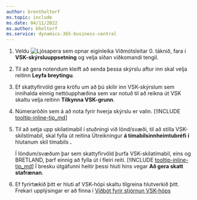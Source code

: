 ```yaml
---
author: brentholtorf
ms.topic: include
ms.date: 04/11/2022
ms.author: bholtorf
ms.service: dynamics-365-business-central
---
```

1. Veldu ![Ljósapera sem opnar eiginleika Viðmótsleitar 0.](../media/ui-search/search_small.png "Segðu mér hvað þú vilt gera") táknið, fara í **VSK-skýrsluuppsetning** og velja síðan viðkomandi tengil.  
2. Til að gera notendum kleift að senda þessa skýrslu aftur inn skal velja reitinn **Leyfa breytingu**.  
3. Ef skattyfirvöld gera kröfu um að þú skilir inn VSK-skýrslum sem innihalda einnig nettóupphæðina sem var notuð til að reikna út VSK skaltu velja reitinn **Tilkynna VSK-grunn**.  
4. Númeraröðin sem á að nota fyrir hverja skýrslu er valin. [!INCLUDE [tooltip-inline-tip_md](tooltip-inline-tip_md.md)]  
5. Til að setja upp skilatímabil í stuðningi við lönd/svæði, til að stilla VSK-skilstímabil, skal fylla út reitina Útreikningur  **á tímabilsinnheimtubréfi**  **í**  hlutanum skil tímabils  **.**   

    Í löndum/svæðum þar sem skattyfirvöld þurfa VSK-skilatímabil, eins og BRETLAND, þarf einnig að fylla út í fleiri reiti. [!INCLUDE [tooltip-inline-tip_md](tooltip-inline-tip_md.md)]  Í bresku útgáfunni heitir þessi hluti hins vegar **Að gera skatt stafrænan**.
6. Ef fyrirtækið þitt er hluti af VSK-hópi skaltu tilgreina hlutverkið þitt. Frekari upplýsingar er að finna í [Viðbót fyrir stjórnun VSK-hóps](../ui-extensions-vat-group.md)  
